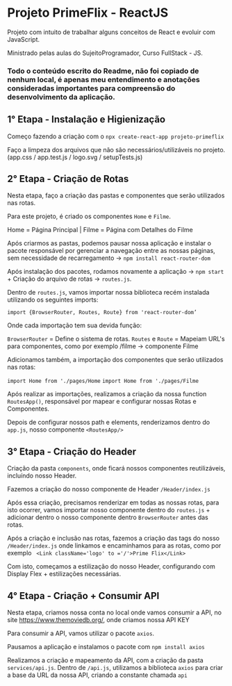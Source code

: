 # Projeto PrimeFlix - ReactJS

Projeto com intuito de trabalhar alguns conceitos de React e evoluir com JavaScript.

Ministrado pelas aulas do SujeitoProgramador, Curso FullStack - JS.

### Todo o conteúdo escrito do Readme, não foi copiado de nenhum local, é apenas meu entendimento e anotações consideradas importantes para compreensão do desenvolvimento da aplicação.

## 1° Etapa - Instalação e Higienização

Começo fazendo a criação com o `npx create-react-app projeto-primeflix`

Faço a limpeza dos arquivos que não são necessários/utilizáveis no projeto. (app.css / app.test.js / logo.svg / setupTests.js)


## 2° Etapa - Criação de Rotas

Nesta etapa, faço a criação das pastas e componentes que serão utilizados nas rotas.

Para este projeto, é criado os componentes `Home` e `Filme`. 

Home = Página Principal | Filme = Página com Detalhes do Filme

Após criarmos as pastas, podemos pausar nossa aplicação e instalar o pacote responsável por gerenciar a navegação entre as nossas páginas, sem necessidade de recarregamento -> `npm install react-router-dom`

Após instalação dos pacotes, rodamos novamente a aplicação -> `npm start` + Criação do arquivo de rotas -> `routes.js`.

Dentro de `routes.js`, vamos importar nossa biblioteca recém instalada utilizando os seguintes imports:

`import {BrowserRouter, Routes, Route} from 'react-router-dom’`

Onde cada importação tem sua devida função:

`BrowserRouter` = Define o sistema de rotas.
`Routes` e `Route` = Mapeiam URL's para componentes, como por exemplo /filme -> componente Filme

Adicionamos também, a importação dos componentes que serão utilizados nas rotas:

`import Home from './pages/Home`
`import Home from './pages/Filme`

Após realizar as importações, realizamos a criação da nossa function `RoutesApp()`, responsável por mapear e configurar nossas Rotas e Componentes.

Depois de configurar nossos path e elements, renderizamos dentro do `app.js`, nosso componente `<RoutesApp/>`


## 3° Etapa - Criação do Header

Criação da pasta `components`, onde ficará nossos componentes reutilizáveis, incluíndo nosso Header.

Fazemos a criação do nosso componente de Header `/Header/index.js`

Após essa criação, precisamos renderizar em todas as nossas rotas, para isto ocorrer, vamos importar nosso componente dentro do `routes.js` + adicionar dentro o nosso componente dentro `BrowserRouter` antes das rotas.

Após a criação e inclusão nas rotas, fazemos a criação das tags do nosso `/Header/index.js` onde linkamos e encaminhamos para as rotas, como por exemplo ` <Link className='logo' to ='/'>Prime Flix</Link>`

Com isto, começamos a estilização do nosso Header, configurando com Display Flex + estilizações necessárias.



## 4° Etapa - Criação + Consumir API

Nesta etapa, criamos nossa conta no local onde vamos consumir a API, no site https://www.themoviedb.org/, onde criamos nossa API KEY

Para consumir a API, vamos utilizar o pacote `axios`.

Pausamos a aplicação e instalamos o pacote com `npm install axios`

Realizamos a criação e mapeamento da API, com a criação da pasta `services/api.js`. Dentro de `/api.js`, utilizamos a biblioteca `axios` para criar a base da URL da nossa API, criando a constante chamada `api`
